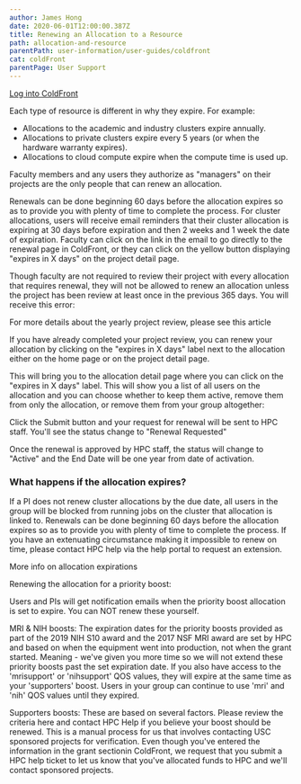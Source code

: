 ```yaml
---
author: James Hong
date: 2020-06-01T12:00:00.387Z
title: Renewing an Allocation to a Resource
path: allocation-and-resource
parentPath: user-information/user-guides/coldfront
cat: coldFront
parentPage: User Support
---
```


[Log into ColdFront](https://hpcaccount.usc.edu/)


Each type of resource is different in why they expire.  For example:
* Allocations to the academic and industry clusters expire annually.  
* Allocations to private clusters expire every 5 years (or when the hardware warranty expires). 
* Allocations to cloud compute expire when the compute time is used up.  


Faculty members and any users they authorize as "managers" on their projects are the only people that can renew an allocation.  


Renewals can be done beginning 60 days before the allocation expires so as to provide you with plenty of time to complete the process.  For cluster allocations, users will receive email reminders that their cluster allocation is expiring at 30 days before expiration and then 2 weeks and 1 week the date of expiration.  Faculty can click on the link in the email to go directly to the renewal page in ColdFront, or they can click on the yellow button displaying "expires in X days" on the project detail page.  


Though faculty are not required to review their project with every allocation that requires renewal, they will not be allowed to renew an allocation unless the project has been review at least once in the previous 365 days.  You will receive this error:


For more details about the yearly project review, please see this article


If you have already completed your project review, you can renew your allocation by clicking on the "expires in X days" label next to the allocation either on the home page or on the project detail page.


This will bring you to the allocation detail page where you can click on the "expires in X days" label.  This will show you a list of all users on the allocation and you can choose whether to keep them active, remove them from only the allocation, or remove them from your group altogether:


Click the Submit button and your request for renewal will be sent to HPC staff.  You'll see the status change to "Renewal Requested"


Once the renewal is approved by HPC staff, the status will change to "Active" and the End Date will be one year from date of activation.


### What happens if the allocation expires?

If a PI does not renew cluster allocations by the due date, all users in the group will be blocked from running jobs on the cluster that allocation is linked to.  Renewals can be done beginning 60 days before the allocation expires so as to provide you with plenty of time to complete the process.  If you have an extenuating circumstance making it impossible to renew on time, please contact HPC help via the help portal to request an extension.


More info on allocation expirations







Renewing the allocation for a priority boost:



Users and PIs will get notification emails when the priority boost allocation is set to expire.  You can NOT renew these yourself.  



MRI & NIH boosts:  The expiration dates for the priority boosts provided as part of the 2019 NIH S10 award and the 2017 NSF MRI award are set by HPC and based on when the equipment went into production, not when the grant started.  Meaning - we've given you more time so we will not extend these priority boosts past the set expiration date.  If you also have access to the 'mrisupport' or 'nihsupport' QOS values, they will expire at the same time as your 'supporters' boost.  Users in your group can continue to use 'mri' and 'nih' QOS values until they expired.



Supporters boosts:  These are based on several factors.  Please review the criteria here and contact HPC Help if you believe your boost should be renewed.  This is a manual process for us that involves contacting USC sponsored projects for verification.  Even though you've entered the information in the grant sectionin ColdFront, we request that you submit a HPC help ticket to let us know that you've allocated funds to HPC and we'll contact sponsored projects.
